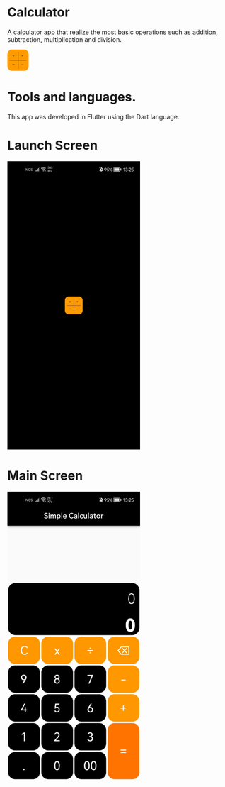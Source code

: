 # Calculator

A calculator app that realize the most basic operations such as addition, subtraction, multiplication and division.

<img src="https://github.com/luamendonca21/Calculator/blob/master/assetsReadme/ic_launcher.png" width="48" height="48">

# Tools and languages.

This app was developed in Flutter using the Dart language.

# Launch Screen

<img src="https://github.com/luamendonca21/Calculator/blob/master/assetsReadme/launch.jpg" width="300" height="650">

# Main Screen

<img src="https://github.com/luamendonca21/Calculator/blob/master/assetsReadme/main.jpg" width="300" height="650">

